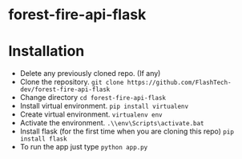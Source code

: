 # forest-fire-api-flask

# Installation 
* Delete any previously cloned repo. (If any)
* Clone the repository.
    `git clone https://github.com/FlashTech-dev/forest-fire-api-flask`
* Change directory 
    `cd forest-fire-api-flask`
* Install virtual environment.
	`pip install virtualenv`
* Create virtual environment.
  `virtualenv env`
* Activate the environment.
  `.\\env\Scripts\activate.bat`
* Install flask (for the first time when you are cloning this repo)
  `pip install flask`
* To run the app just type
  `python app.py`
  
